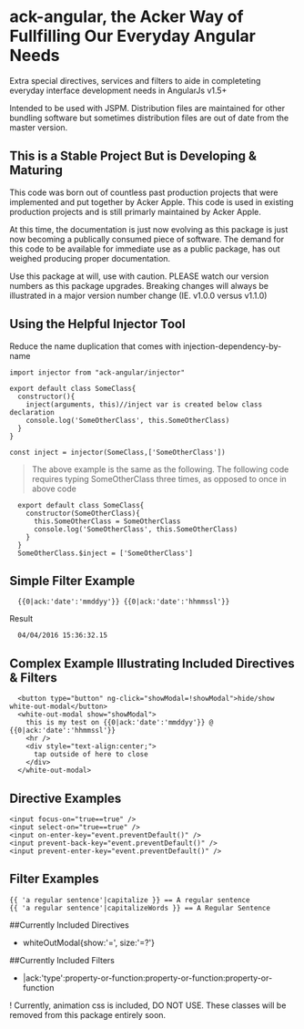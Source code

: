 # ack-angular, the Acker Way of Fullfilling Our Everyday Angular Needs
Extra special directives, services and filters to aide in completeting everyday interface development needs in AngularJs v1.5+

Intended to be used with JSPM. Distribution files are maintained for other bundling software but sometimes distribution files are out of date from the master version.

## This is a Stable Project But is Developing & Maturing
This code was born out of countless past production projects that were implemented and put together by Acker Apple. This code is used in existing production projects and is still primarly maintained by Acker Apple.

At this time, the documentation is just now evolving as this package is just now becoming a publically consumed piece of software. The demand for this code to be available for immediate use as a public package, has out weighed producing proper documentation.

Use this package at will, use with caution. PLEASE watch our version numbers as this package upgrades. Breaking changes will always be illustrated in a major version number change (IE. v1.0.0 versus v1.1.0)

## Using the Helpful Injector Tool
Reduce the name duplication that comes with injection-dependency-by-name
```
import injector from "ack-angular/injector"

export default class SomeClass{
  constructor(){
    inject(arguments, this)//inject var is created below class declaration
    console.log('SomeOtherClass', this.SomeOtherClass)
  }
}

const inject = injector(SomeClass,['SomeOtherClass'])
```

> The above example is the same as the following. The following code requires typing SomeOtherClass three times, as opposed to once in above code
```
  export default class SomeClass{
    constructor(SomeOtherClass){
      this.SomeOtherClass = SomeOtherClass
      console.log('SomeOtherClass', this.SomeOtherClass)
    }
  }
  SomeOtherClass.$inject = ['SomeOtherClass']
```


## Simple Filter Example
```
  {{0|ack:'date':'mmddyy'}} {{0|ack:'date':'hhmmssl'}}
```
Result
```
  04/04/2016 15:36:32.15
```

## Complex Example Illustrating Included Directives & Filters
```
  <button type="button" ng-click="showModal=!showModal">hide/show white-out-modal</button>
  <white-out-modal show="showModal">
    this is my test on {{0|ack:'date':'mmddyy'}} @ {{0|ack:'date':'hhmmssl'}}
    <hr />
    <div style="text-align:center;">
      tap outside of here to close
    </div>
  </white-out-modal>
```

## Directive Examples
```
<input focus-on="true==true" />
<input select-on="true==true" />
<input on-enter-key="event.preventDefault()" />
<input prevent-back-key="event.preventDefault()" />
<input prevent-enter-key="event.preventDefault()" />
```

## Filter Examples
```
{{ 'a regular sentence'|capitalize }} == A regular sentence
{{ 'a regular sentence'|capitalizeWords }} == A Regular Sentence
```


##Currently Included Directives
- whiteOutModal{show:'=', size:'=?'}

##Currently Included Filters
- |ack:'type':property-or-function:property-or-function:property-or-function

! Currently, animation css is included, DO NOT USE. These classes will be removed from this package entirely soon.